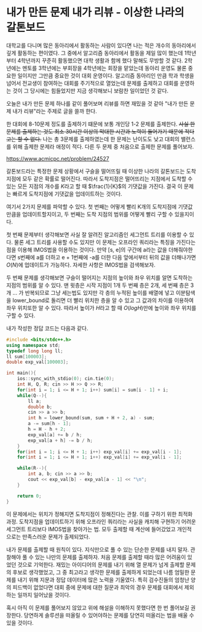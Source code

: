 # 내가 만든 문제 내가 리뷰 - 이상한 나라의 갈톤보드

대학교를 다니며 많은 동아리에서 활동하는 사람이 있다면 나는 적은 개수의 동아리에서 깊게 활동하는 편이였다.
그 중에서 알고리즘 동아리에서 활동을 제일 많이 했는데 1학년부터 4학년까지 꾸준히 활동했으면 대학 생활과 함께 했다 말해도 무방할 것 같다.
2학년에는 멘토를 3학년에는 부회장을 4학년에는 회장을 맡았는데 동아리 운영도 물론 중요한 일이지만 그만큼 중요한 것이 대회 운영이다.
알고리즘 동아리인 만큼 학과 학생을 넘어서 전교생이 참여하는 대회를 주기적으로 열었는데 문제를 출제하고 대회를 운영하는 것이 그 당시에는 힘들었지만 지금 생각해보니 보람찬 일이었던 것 같다.

오늘은 내가 만든 문제 하나를 같이 풀어보며 리뷰를 하면 재밌을 것 같아 "내가 만든 문제 내가 리뷰"라는 주제로 글을 쓸까 한다.

한 대회에 8-10문제 정도를 출제하기 떄문에 보통 개인당 1-2 문제를 출제한다. ~~사실 한 문제를 출제하는 것도 최소 30시간 이상의 막대한 시간과 노력이 들어가기 때문에 적다고는 할 수 없다.~~ 나는 총 3문제를 출제하였는데 한 문제는 난이도도 낮고 대회의 밸런스를 위해 출제한 문제라 애정이 적다. 다른 두 문제 중 처음으로 출제한 문제를 풀어보자.

https://www.acmicpc.net/problem/24527

갈톤보드라는 특정한 문제 상황에서 구슬을 떨어뜨릴 때 이상한 나라의 갈톤보드는 도착지점에 모두 같은 확률로 떨어진다. 따라서 도착지점은 떨어뜨리는 지점에서 도착할 수 있는 모든 지점의 개수를 $K$라고 할 때 $\frac{1}{K}$의 기댓값을 가진다. 결국 이 문제는 빠르게 도착지점에 기댓값을 업데이트하는 것이다.

여기서 2가지 문제를 파악할 수 있다. 첫 번째는 어떻게 빨리 K개의 도착지점에 기댓값만큼을 업데이트할지이고, 두 번째는 도착 지점의 범위를 어떻게 빨리 구할 수 있을지이다.

첫 번째 문제부터 생각해보면 사실 잘 알려진 알고리즘인 세그먼트 트리를 이용할 수 있다. 물론 세그 트리를 사용할 수도 있지만 이 문제는 오프라인 쿼리라는 특징을 가진다는 점을 이용해 IMOS법을 이용하는 것이다. 만약 [s, e]의 구간에 a라는 값을 더해줘야한다면 s번째에 a를 더하고 e + 1번째에 -a를 더한 다음 앞에서부터 뒤의 값을 더해나가면 $O(N)$에 업데이트가 가능하다. 자세한 사항은 IMOS법을 검색해보자.

두 번째 문제를 생각해보면 구슬이 떨어지는 지점의 높이와 좌우 위치를 알면 도착하는 지점의 범위를 알 수 있다. 맨 윗층은 시작 지점이 1개 두 번째 층은 2개, 세 번째 층은 3개 ... 가 반복되므로 그냥 세는법도 있지만 각 층의 누적된 높이를 배열에 넣고 이분탐색을 lower_bound로 돌리면 더 빨리 위치한 층을 알 수 있고 그 값과의 차이를 이용하여 좌우 위치또한 알 수 있다. 따라서 높이가 $H$라고 할 때 $O(logH)$만에 높이와 좌우 위치를 구할 수 있다.

내가 작성한 정답 코드는 다음과 같다.

```cpp
#include <bits/stdc++.h>
using namespace std;
typedef long long ll;
ll sum[100003];
double exp_val[100003];

int main(){
    ios::sync_with_stdio(0); cin.tie(0);
    int H, Q, R; cin >> H >> Q >> R;
    for(int i = 1; i <= H + 1; i++) sum[i] = sum[i - 1] + i;
    while(Q--){
        ll a;
        double b;
        cin >> a >> b;
        int h = lower_bound(sum, sum + H + 2, a) - sum;
        a -= sum[h - 1];
        h = H - h + 2;
        exp_val[a] += b / h;
        exp_val[a + h] -= b / h;
    }
    for(int i = 1; i <= H + 1; i++) exp_val[i] += exp_val[i - 1];
    for(int i = 1; i <= H + 1; i++) exp_val[i] += exp_val[i - 1];

    while(R--){
        int a, b; cin >> a >> b;
        cout << exp_val[b] - exp_val[a - 1] << "\n";
    }

    return 0;
}
```

이 문제에서는 위치가 정해지면 도착지점이 정해진다는 관찰. 이를 구하기 위한 최적화 과정. 도착지점을 업데이트하기 위해 오프라인 쿼리라는 사실을 캐치해 구현하기 어려운 세그먼트 트리보다 IMOS법을 찾아가는 법. 모두 출제할 때 계산에 들어갔었고 개인적으로는 만족스러운 문제가 출제되었다.

내가 문제를 출제할 때 원칙이 있다. 지식만으로 풀 수 있는 단순한 문제를 내지 말자. 관찰해야 풀 수 있는 나만의 문제를 출제하자. 처음 문제를 출제할 때라 많은 어려움이 있었던 것으로 기억한다. 재밌는 아이디어의 문제를 내기 위해 열 문제가 넘게 출제할 문제의 후보로 생각했었고, 그 중 최고라고 생각한 문제를 출제하게 되었는데 나름 엄밀한 문제를 내기 위해 지문과 정답 데이터에 많은 노력을 기울였다. 특히 검수진들의 엄청난 양의 피드백이 없었다면 대회 중에 문제에 대한 질문과 최악의 경우 문제를 대회에서 제외하는 일까지 일어났을 것이다.

혹시 아직 이 문제를 풀어보지 않았고 위에 해설을 이해하지 못했다면 한 번 풀어보길 권장한다. 당연하게 솔루션을 떠올릴 수 있어야하는 문제를 당연히 떠올리는 법을 배울 수 있을 것이다.

